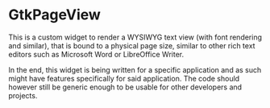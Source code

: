 # GtkPageView

This is a custom widget to render a WYSIWYG text view (with font rendering and similar), that is bound to a physical page size, similar to other rich text editors such as Microsoft Word or LibreOffice Writer.

In the end, this widget is being written for a specific application and as such might have features specifically for said application. The code should however still be generic enough to be usable for other developers and projects.

